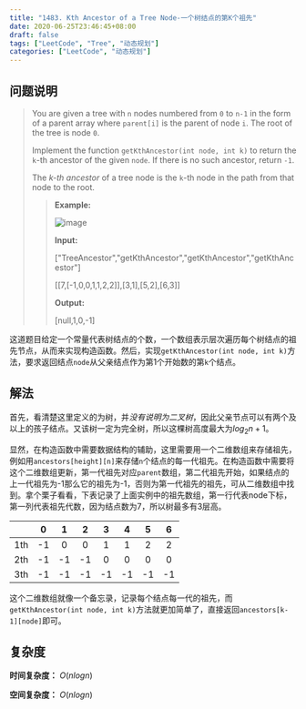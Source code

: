 ```yaml
---
title: "1483. Kth Ancestor of a Tree Node-一个树结点的第K个祖先"
date: 2020-06-25T23:46:45+08:00
draft: false
tags: ["LeetCode", "Tree", "动态规划"]
categories: ["LeetCode", "动态规划"]
---
```


## 问题说明

>You are given a tree with `n` nodes numbered from `0` to `n-1` in the form of a parent array where `parent[i]` is the parent of node `i`. The root of the tree is node `0`.
>
>Implement the function `getKthAncestor(int node, int k)` to return the `k`-th ancestor of the given `node`. If there is no such ancestor, return `-1`.
>
>The *k-th ancestor* of a tree node is the `k`-th node in the path from that node to the root.
>>
>> **Example:**
>>
>> ![image](/images/lc1483-1.png)
>>
>> **Input:**
>> 
>> ["TreeAncestor","getKthAncestor","getKthAncestor","getKthAncestor"]
>>
>>[[7,[-1,0,0,1,1,2,2]],[3,1],[5,2],[6,3]]
>>
>> **Output:**
>>
>>[null,1,0,-1]

这道题目给定一个常量代表树结点的个数，一个数组表示层次遍历每个树结点的祖先节点，从而来实现构造函数。然后，实现`getKthAncestor(int node, int k)`方法，要求返回结点`node`从父亲结点作为第1个开始数的第`k`个结点。

## 解法

首先，看清楚这里定义的为树，并*没有说明为二叉树*，因此父亲节点可以有两个及以上的孩子结点。又该树一定为完全树，所以这棵树高度最大为$log_2n+1$。

显然，在构造函数中需要数据结构的辅助，这里需要用一个二维数组来存储祖先，例如用`ancestors[height][n]`来存储`n`个结点的每一代祖先。在构造函数中需要将这个二维数组更新，第一代祖先对应`parent`数组，第二代祖先开始，如果结点的上一代祖先为-1那么它的祖先为-1，否则为第一代祖先的祖先，可从二维数组中找到。拿个栗子看看，下表记录了上面实例中的祖先数组，第一行代表node下标，第一列代表祖先代数，因为结点数为7，所以树最多有3层高。

|   | 0 | 1 | 2 | 3 | 4 | 5 | 6 |
|:-:|:-:|:-:|:-:|:-:|:-:|:-:|:-:|
|1th| -1| 0 | 0 | 1 | 1 | 2 | 2 |
|2th| -1| -1| -1| 0 | 0 | 0 | 0 |
|3th| -1| -1| -1| -1| -1| -1| -1|


这个二维数组就像一个备忘录，记录每个结点每一代的祖先，而`getKthAncestor(int node, int k)`方法就更加简单了，直接返回`ancestors[k-1][node]`即可。

## 复杂度

**时间复杂度：** $O(nlogn)$

**空间复杂度：** $O(nlogn)$